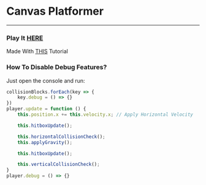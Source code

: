 # Canvas Platformer
---
### Play It [HERE](https://tom-on64.github.io/canvas-platformer)

Made With [THIS](https://www.youtube.com/watch?v=Lcdc2v-9PjA&t=25s) Tutorial

### How To Disable Debug Features?
Just open the console and run:
```js
collisionBlocks.forEach(key => {
    key.debug = () => {}
})
player.update = function () {
    this.position.x += this.velocity.x; // Apply Horizontal Velocity

    this.hitboxUpdate();

    this.horizontalCollisionCheck();
    this.applyGravity();

    this.hitboxUpdate();

    this.verticalCollisionCheck();
}
player.debug = () => {}
```
